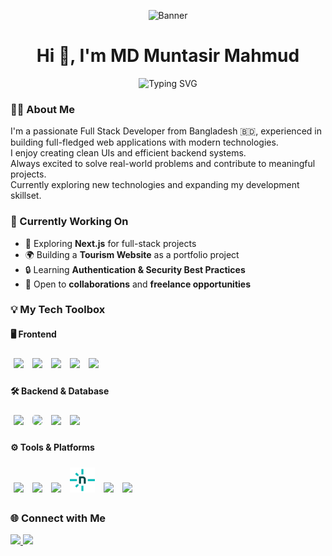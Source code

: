 <!-- BANNER IMAGE -->
<p align="center">
  <img src="https://i.ibb.co.com/6c31b2dV/Picsart-25-08-02-02-30-12-152.jpg" alt="Banner" width="100%" style="object-fit: cover; height: 250px;" />
</p>

<!-- NAME AND TITLE -->
<h1 align="center">Hi 👋, I'm MD Muntasir Mahmud</h1>

<!-- TYPING ANIMATION -->
<p align="center">
  <img src="https://readme-typing-svg.demolab.com?font=Fira+Code&size=22&pause=1000&color=36BCF7&center=true&vCenter=true&width=435&lines=Full+Stack+Web+Developer;MERN+Stack+Enthusiast;Firebase+%7C+Tailwind+%7C+Next.js;Clean+Code+%7C+Performance+%7C+Security;Let's+build+something+great!" alt="Typing SVG" />
</p>

<!-- ABOUT ME -->
### 👨‍💻 About Me

I'm a passionate Full Stack Developer from Bangladesh 🇧🇩, experienced in building full-fledged web applications with modern technologies.  
I enjoy creating clean UIs and efficient backend systems.  
Always excited to solve real-world problems and contribute to meaningful projects.  
Currently exploring new technologies and expanding my development skillset.

<!-- CURRENT ACTIVITIES -->
### 📌 Currently Working On

- 🚀 Exploring **Next.js** for full-stack projects  
- 🌍 Building a **Tourism Website** as a portfolio project  
- 🔒 Learning **Authentication & Security Best Practices**  
- 💼 Open to **collaborations** and **freelance opportunities**

<!-- SKILLS -->
### 💡 My Tech Toolbox

#### 🖥️ Frontend
<p>
  <img src="https://cdn.jsdelivr.net/gh/devicons/devicon/icons/react/react-original.svg" width="40px" style="margin: 5px;" />
  <img src="https://cdn.jsdelivr.net/gh/devicons/devicon/icons/javascript/javascript-original.svg" width="40px" style="margin: 5px;" />
  <img src="https://cdn.jsdelivr.net/gh/devicons/devicon/icons/html5/html5-original.svg" width="40px" style="margin: 5px;" />
  <img src="https://cdn.jsdelivr.net/gh/devicons/devicon/icons/css3/css3-original.svg" width="40px" style="margin: 5px;" />
  <img src="https://cdn.jsdelivr.net/gh/devicons/devicon/icons/tailwindcss/tailwindcss-plain.svg" width="40px" style="margin: 5px;" />
</p>

#### 🛠️ Backend & Database
<p>
  <img src="https://cdn.jsdelivr.net/gh/devicons/devicon/icons/nodejs/nodejs-original.svg" width="40px" style="margin: 5px;" />
  <img src="https://cdn.jsdelivr.net/gh/devicons/devicon/icons/express/express-original.svg" width="40px" style="margin: 5px; background: white; border-radius: 5px;" />
  <img src="https://cdn.jsdelivr.net/gh/devicons/devicon/icons/mongodb/mongodb-original.svg" width="40px" style="margin: 5px;" />
  <img src="https://cdn.jsdelivr.net/gh/devicons/devicon/icons/firebase/firebase-plain.svg" width="40px" style="margin: 5px;" />
</p>

#### ⚙️ Tools & Platforms
<p>
  <img src="https://cdn.jsdelivr.net/gh/devicons/devicon/icons/git/git-original.svg" width="40px" style="margin: 5px;" />
  <img src="https://cdn.jsdelivr.net/gh/devicons/devicon/icons/github/github-original.svg" width="40px" style="margin: 5px;" />
  <img src="https://cdn.jsdelivr.net/gh/devicons/devicon/icons/vscode/vscode-original.svg" width="40px" style="margin: 5px;" />
  <img src="https://raw.githubusercontent.com/devicons/devicon/master/icons/netlify/netlify-original.svg" width="40px" style="margin: 5px;" />
  <img src="https://cdn.jsdelivr.net/gh/devicons/devicon/icons/vercel/vercel-original.svg" width="40px" style="margin: 5px;" />
  <img src="https://cdn.jsdelivr.net/gh/devicons/devicon/icons/postman/postman-original.svg" width="40px" style="margin: 5px;" />
</p>

<!-- SOCIAL LINKS -->
### 🌐 Connect with Me

<p>
  <a href="mailto:mdmuntasir.dev@gmail.com">
    <img src="https://img.shields.io/badge/Gmail-D14836?style=flat-square&logo=gmail&logoColor=white" />
  </a>
  <a href="https://www.linkedin.com/in/muntasirtonoy/">
    <img src="https://img.shields.io/badge/LinkedIn-0077B5?style=flat-square&logo=linkedin&logoColor=white" />
  </a>
  <a href="https://github.com/muntasirtonoy">
    <img src="https://img.shields.io/badge/GitHub-181717?style=flat-square&logo=github&
